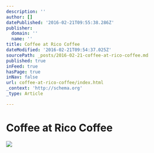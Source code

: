 ```yaml
---
description: ''
author: []
datePublished: '2016-02-21T09:55:38.286Z'
publisher:
  domain: ''
  name: ''
title: Coffee at Rico Coffee
dateModified: '2016-02-21T09:54:37.025Z'
sourcePath: _posts/2016-02-21-coffee-at-rico-coffee.md
published: true
inFeed: true
hasPage: true
inNav: false
url: coffee-at-rico-coffee/index.html
_context: 'http://schema.org'
_type: Article

---
```

# Coffee at Rico Coffee
![](https://the-grid-user-content.s3-us-west-2.amazonaws.com/b4b8567a-9567-4d37-b290-c6010461d7bb.png)